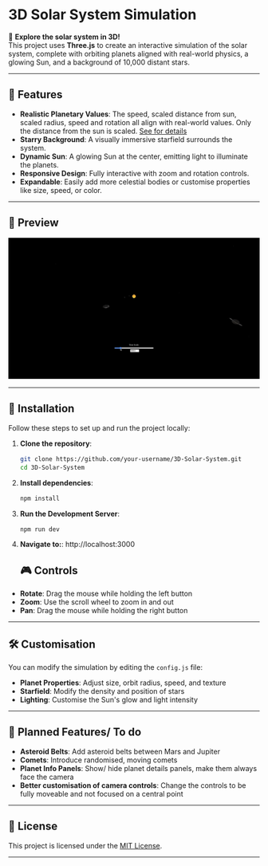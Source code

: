 # **3D Solar System Simulation**

🚀 **Explore the solar system in 3D!**  
This project uses **Three.js** to create an interactive simulation of the solar system, complete with orbiting planets aligned with real-world physics, a glowing Sun, and a background of 10,000 distant stars.

---

## 🌌 **Features**

- **Realistic Planetary Values**: The speed, scaled distance from sun, scaled radius, speed and rotation all align with real-world values. Only the distance from the sun is scaled. [See for details](/planet_cals)
- **Starry Background**: A visually immersive starfield surrounds the system.  
- **Dynamic Sun**: A glowing Sun at the center, emitting light to illuminate the planets.  
- **Responsive Design**: Fully interactive with zoom and rotation controls.  
- **Expandable**: Easily add more celestial bodies or customise properties like size, speed, or color.  

---

## 📸 **Preview**

![Simulation Preview](https://github.com/joshuatrobertson/solar-system/blob/main/preview/preview.gif?raw=true)  

---

## 🚀 **Installation**

Follow these steps to set up and run the project locally:

1. **Clone the repository**:
   ```bash
   git clone https://github.com/your-username/3D-Solar-System.git
   cd 3D-Solar-System
   ```

2. **Install dependencies**:
   ```bash
   npm install
   ```

3. **Run the Development Server**:
   ```bash
   npm run dev
   ```

4. **Navigate to:**:
      http://localhost:3000

   ## 🎮 Controls

- **Rotate**: Drag the mouse while holding the left button  
- **Zoom**: Use the scroll wheel to zoom in and out  
- **Pan**: Drag the mouse while holding the right button  

---

## 🛠️ Customisation

You can modify the simulation by editing the `config.js` file:

- **Planet Properties**: Adjust size, orbit radius, speed, and texture  
- **Starfield**: Modify the density and position of stars  
- **Lighting**: Customise the Sun's glow and light intensity  

---

## 🌠 Planned Features/ To do

- **Asteroid Belts**: Add asteroid belts between Mars and Jupiter  
- **Comets**: Introduce randomised, moving comets 
- **Planet Info Panels**: Show/ hide planet details panels, make them always face the camera
- **Better customisation of camera controls**: Change the controls to be fully moveable and not focused on a central point

---

## 📄 License

This project is licensed under the [MIT License](https://opensource.org/license/mit).  

---


   
